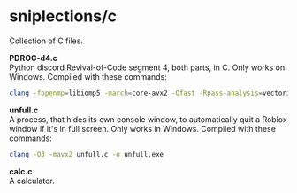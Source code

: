 # sniplections/c
Collection of C files.


**PDROC-d4.c**<br/>
Python discord Revival-of-Code segment 4, both parts, in C. Only works on Windows. Compiled with these commands:
```bash
clang -fopenmp=libiomp5 -march=core-avx2 -Ofast -Rpass-analysis=vectorize PDROC-d4.c
```

**unfull.c**<br/>
A process, that hides its own console window, to automatically quit a Roblox window if it's in full screen. Only works in Windows. Compiled with these commands:
```bash
clang -O3 -mavx2 unfull.c -o unfull.exe
```

**calc.c**<br/>
A calculator.

